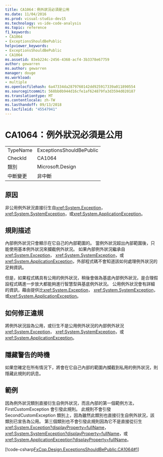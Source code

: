 ```yaml
---
title: CA1064：例外狀況必須是公用
ms.date: 11/04/2016
ms.prod: visual-studio-dev15
ms.technology: vs-ide-code-analysis
ms.topic: reference
f1_keywords:
- CA1064
- ExceptionsShouldBePublic
helpviewer_keywords:
- ExceptionsShouldBePublic
- CA1064
ms.assetid: 83eb224c-2456-4368-acf4-3b3378e67759
author: gewarren
ms.author: gewarren
manager: douge
ms.workload:
- multiple
ms.openlocfilehash: 6a47334da2879760142dd925917339a011890554
ms.sourcegitcommit: 568bb0b944d16cfe1af624879fa3d3594d020187
ms.translationtype: MT
ms.contentlocale: zh-TW
ms.lasthandoff: 09/13/2018
ms.locfileid: "45547941"
---
```

# <a name="ca1064-exceptions-should-be-public"></a>CA1064：例外狀況必須是公用
|||
|-|-|
|TypeName|ExceptionsShouldBePublic|
|CheckId|CA1064|
|類別|Microsoft.Design|
|中斷變更|非中斷|

## <a name="cause"></a>原因
 非公用例外狀況直接衍生自<xref:System.Exception>， <xref:System.SystemException>，或<xref:System.ApplicationException>。

## <a name="rule-description"></a>規則描述
 內部例外狀況只會顯示在它自己的內部範圍的。 當例外狀況超出內部範圍後，只能使用基本例外狀況來攔截例外狀況。 如果內部例外狀況繼承自<xref:System.Exception>， <xref:System.SystemException>，或<xref:System.ApplicationException>，外部程式碼不會知道該如何處理例外狀況的足夠資訊。

 但是，如果程式碼具有公用的例外狀況，稍後會做為基底內部例外狀況，是合理假設程式碼進一步放大都能夠進行智慧型與基底例外狀況。 公用例外狀況會有詳細的資訊，藉由提供比<xref:System.Exception>， <xref:System.SystemException>，或<xref:System.ApplicationException>。

## <a name="how-to-fix-violations"></a>如何修正違規
 將例外狀況設為公用，或衍生不是公用例外狀況的內部例外狀況<xref:System.Exception>， <xref:System.SystemException>，或<xref:System.ApplicationException>。

## <a name="when-to-suppress-warnings"></a>隱藏警告的時機
 如果您確定在所有情況下，將會在它自己內部的範圍內攔截到私用的例外狀況，則隱藏此規則的訊息。

## <a name="example"></a>範例
 因為例外狀況類別直接衍生自例外狀況，而且內部的第一個範例方法，FirstCustomException 會引發此規則。 此規則不會引發 SecondCustomException 類別上，因為雖然此類別也直接衍生自例外狀況，該類別已宣告為公用。 第三個類別也不會引發此規則因為它不是直接從衍生<xref:System.Exception?displayProperty=fullName>， <xref:System.SystemException?displayProperty=fullName>，或<xref:System.ApplicationException?displayProperty=fullName>。

 [!code-csharp[FxCop.Design.ExceptionsShouldBePublic.CA1064#1](../code-quality/codesnippet/CSharp/ca1064-exceptions-should-be-public_1.cs)]
